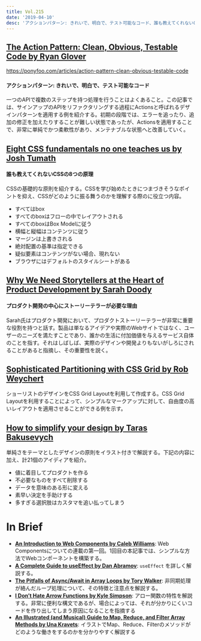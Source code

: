 ```yaml
---
title: Vol.215
date: '2019-04-10'
desc: 'アクションパターン: きれいで、明白で、テスト可能なコード、誰も教えてくれないCSSの8つの原理、プロダクト開発の中心にストーリーテラーが必要な理由、ほか計10リンク'
---
```


## [The Action Pattern: Clean, Obvious, Testable Code by Ryan Glover](https://ponyfoo.com/articles/action-pattern-clean-obvious-testable-code)
https://ponyfoo.com/articles/action-pattern-clean-obvious-testable-code

#### アクションパターン: きれいで、明白で、テスト可能なコード

一つのAPIで複数のステップを持つ処理を行うことはよくあること。この記事では、サインアップのAPIをリファクタリングする過程にActionsと呼ばれるデザインパターンを適用する例を紹介する。初期の段階では、エラーを追ったり、追加の修正を加えたりすることが難しい状態であったが、Actionsを適用することで、非常に単純でかつ柔軟性があり、メンテナブルな状態へと改善していく。

## [Eight CSS fundamentals no one teaches us by Josh Tumath](https://joshtumath.uk/2019/04/03/eight-css-fundamentals-no-one-teaches-us.html)

#### 誰も教えてくれないCSSの8つの原理

CSSの基礎的な原則を紹介する。CSSを学び始めたときにつまづきそうなポイントを抑え、CSSがどのように振る舞うのかを理解する際のに役立つ内容。

- すべてはbox
- すべてのboxはフローの中でレイアウトされる
- すべてのboxはBox Modelに従う
- 横幅と縦幅はコンテンツに従う
- マージンは上書きされる
- 絶対配置の基準は指定できる
- 疑似要素はコンテンツがない場合、現れない
- ブラウザにはデフォルトのスタイルシートがある

## [Why We Need Storytellers at the Heart of Product Development by Sarah Doody](https://uxmag.com/articles/why-we-need-storytellers-at-the-heart-of-product-development)

#### プロダクト開発の中心にストーリーテラーが必要な理由

Sarah氏はプロダクト開発において、プロダクトストーリーテラーが非常に重要な役割を持つと話す。製品は単なるアイデアや実際のWebサイトではなく、ユーザーのニーズを満たすことであり、誰かの生活に付加価値を与えるサービス自体のことを指す。それはしばしば、実際のデザインや開発よりもないがしろにされることがあると指摘し、その重要性を説く。

## [Sophisticated Partitioning with CSS Grid by Rob Weychert](https://v6.robweychert.com/blog/2019/03/css-grid-sophisticated-partitioning/)

ショーリストのデザインをCSS Grid Layoutを利用して作成する。CSS Grid Layoutを利用することによって、シンプルなマークアップに対して、自由度の高いレイアウトを適用させることができる例を示す。

## [How to simplify your design by Taras Bakusevych](https://uxplanet.org/how-to-simplify-your-design-69d97fde11b9)

単純さをテーマとしたデザインの原則をイラスト付きで解説する。下記の内容に加え、計21個のアイディアを紹介。

- 値に着目してプロダクトを作る
- 不必要なものをすべて削除する
- データを意味のある形に変える
- 素早い決定を手助けする
- 多すぎる選択肢はカスタマを追い払ってしまう

# In Brief
- [**An Introduction to Web Components by Caleb Williams**](https://css-tricks.com/an-introduction-to-web-components/): Web Componentsについての連載の第一回。1回目の本記事では、シンプルな方法でWebコンポーネントを構築する。
- [**A Complete Guide to useEffect by Dan Abramov**](https://overreacted.io/a-complete-guide-to-useeffect/): `useEffect` を詳しく解説する。
- [**The Pitfalls of Async/Await in Array Loops by Tory Walker**](https://medium.com/dailyjs/the-pitfalls-of-async-await-in-array-loops-cf9cf713bfeb): 非同期処理が絡んだループ処理について、その特徴と注意点を解説する。
- [**I Don’t Hate Arrow Functions by Kyle Simpson**](https://davidwalsh.name/i-dont-hate-arrow-functions): アロー関数の特性を解説する。非常に便利な構文であるが、場合によっては、それが分かりにくいコードを作り出してしまう原因になることを指摘する
- [**An Illustrated (and Musical) Guide to Map, Reduce, and Filter Array Methods by Una Kravets**](https://css-tricks.com/an-illustrated-and-musical-guide-to-map-reduce-and-filter-array-methods/): イラストでMap、Reduce、Filterのメソッドがどのような働きをするのかを分かりやすく解説する


